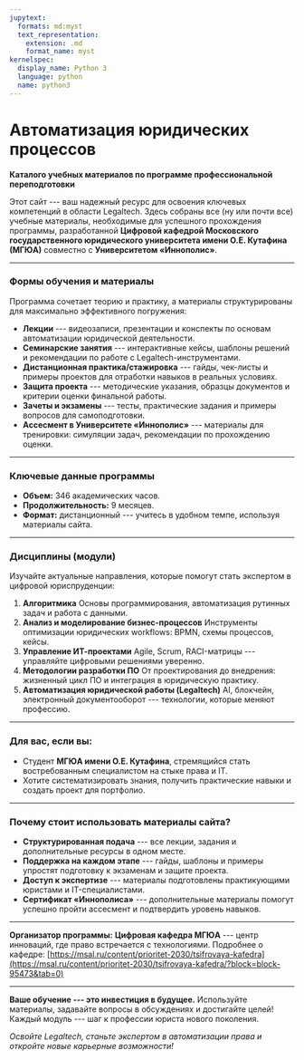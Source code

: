```yaml
---
jupytext:
  formats: md:myst
  text_representation:
    extension: .md
    format_name: myst
kernelspec:
  display_name: Python 3
  language: python
  name: python3
---
```



# Автоматизация юридических процессов

**Каталого учебных материалов по программе профессиональной переподготовки**

Этот сайт --- ваш надежный ресурс для освоения ключевых компетенций в области Legaltech. Здесь собраны все (ну или почти все) учебные материалы, необходимые для успешного прохождения программы, разработанной **Цифровой кафедрой Московского государственного юридического университета имени О.Е. Кутафина (МГЮА)** совместно с **Университетом «Иннополис»**.

---

### **Формы обучения и материалы**
Программа сочетает теорию и практику, а материалы структурированы для максимально эффективного погружения:
- **Лекции** --- видеозаписи, презентации и конспекты по основам автоматизации юридической деятельности.
- **Семинарские занятия** --- интерактивные кейсы, шаблоны решений и рекомендации по работе с Legaltech-инструментами.
- **Дистанционная практика/стажировка** --- гайды, чек-листы и примеры проектов для отработки навыков в реальных условиях.
- **Защита проекта** --- методические указания, образцы документов и критерии оценки финальной работы.
- **Зачеты и экзамены** --- тесты, практические задания и примеры вопросов для самоподготовки.
- **Ассесмент в Университете «Иннополис»** --- материалы для тренировки: симуляции задач, рекомендации по прохождению оценки.

---

### **Ключевые данные программы**
- **Объем:** 346 академических часов.
- **Продолжительность:** 9 месяцев.
- **Формат:** дистанционный --- учитесь в удобном темпе, используя материалы сайта.

---

### **Дисциплины (модули)**
Изучайте актуальные направления, которые помогут стать экспертом в цифровой юриспруденции:
1. **Алгоритмика**
   Основы программирования, автоматизация рутинных задач и работа с данными.
2. **Анализ и моделирование бизнес-процессов**
   Инструменты оптимизации юридических workflows: BPMN, схемы процессов, кейсы.
3. **Управление ИТ-проектами**
   Agile, Scrum, RACI-матрицы --- управляйте цифровыми решениями уверенно.
4. **Методологии разработки ПО**
   От проектирования до внедрения: жизненный цикл ПО и интеграция в юридическую практику.
5. **Автоматизация юридической работы (Legaltech)**
   AI, блокчейн, электронный документооборот --- технологии, которые меняют профессию.

---

### **Для вас, если вы:**
- Студент **МГЮА имени О.Е. Кутафина**, стремящийся стать востребованным специалистом на стыке права и IT.
- Хотите систематизировать знания, получить практические навыки и создать проект для портфолио.

---

### **Почему стоит использовать материалы сайта?**
- **Структурированная подача** --- все лекции, задания и дополнительные ресурсы в одном месте.
- **Поддержка на каждом этапе** --- гайды, шаблоны и примеры упростят подготовку к экзаменам и защите проекта.
- **Доступ к экспертизе** --- материалы подготовлены практикующими юристами и IT-специалистами.
- **Сертификат «Иннополиса»** --- дополнительные материалы помогут успешно пройти ассесмент и подтвердить уровень навыков.

---

**Организатор программы:**
**Цифровая кафедра МГЮА** --- центр инноваций, где право встречается с технологиями.
Подробнее о кафедре: [https://msal.ru/content/prioritet-2030/tsifrovaya-kafedra](https://msal.ru/content/prioritet-2030/tsifrovaya-kafedra/?block=block-95473&tab=0)

---

**Ваше обучение --- это инвестиция в будущее.**
Используйте материалы, задавайте вопросы в обсуждениях и достигайте целей! Каждый модуль --- шаг к профессии юриста нового поколения.

*Освойте Legaltech, станьте экспертом в автоматизации права и откройте новые карьерные возможности!*
